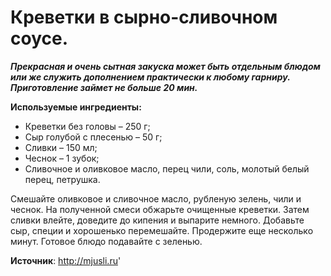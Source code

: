 # Креветки в сырно-сливочном соусе.

_**Прекрасная и очень сытная закуска может быть отдельным блюдом или же служить дополнением практически к любому гарниру. Приготовление займет не больше 20 мин.**_

**Используемые ингредиенты:**

- Креветки без головы – 250 г;
- Сыр голубой с плесенью – 50 г;
- Сливки – 150 мл;
- Чеснок – 1 зубок;
- Сливочное и оливковое масло, перец чили, соль, молотый белый перец, петрушка.

Смешайте оливковое и сливочное масло, рубленую зелень, чили и чеснок. На полученной смеси обжарьте очищенные креветки. Затем сливки влейте, доведите до кипения и выпарите немного. Добавьте сыр, специи и хорошенько перемешайте. Продержите еще несколько минут. Готовое блюдо подавайте с зеленью.

**Источник**: http://mjusli.ru'
